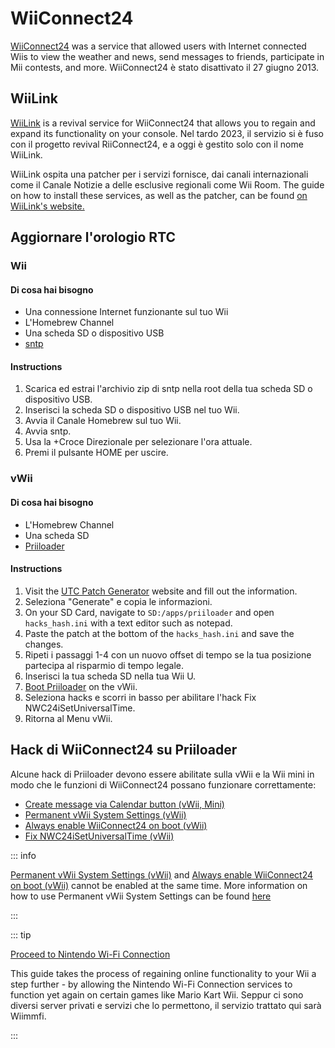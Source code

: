 # WiiConnect24

<!--
This guide provides the means of regaining WiiConnect24 functionality on your console via RiiConnect24.
Although not at all necessary, it is a "nice to have" feature that was originally used for online connectivity in certain applications on the console.
These apps include the Forecast/News Channel, Nintendo Channel, Check Mii Out Channel, some Japan-exclusive channels, and more.
-->

[WiiConnect24](https://wikipedia.org/wiki/WiiConnect24) was a service that allowed users with Internet connected Wiis to view the weather and news, send messages to friends, participate in Mii contests, and more. WiiConnect24 è stato disattivato il 27 giugno 2013.

## WiiLink

[WiiLink](https://www.wiilink24.com/) is a revival service for WiiConnect24 that allows you to regain and expand its functionality on your console.
Nel tardo 2023, il servizio si è fuso con il progetto revival RiiConnect24, e a oggi è gestito solo con il nome WiiLink.

WiiLink ospita una patcher per i servizi fornisce, dai canali internazionali come il Canale Notizie a delle esclusive regionali come Wii Room.
The guide on how to install these services, as well as the patcher, can be found [on WiiLink's website.](https://www.wiilink24.com/guide/)

<!-- move this back to another page? or no -->

## Aggiornare l'orologio RTC

### Wii

#### Di cosa hai bisogno

- Una connessione Internet funzionante sul tuo Wii
- L'Homebrew Channel
- Una scheda SD o dispositivo USB
- [sntp](https://oscwii.org/library/app/sntp)

#### Instructions

1. Scarica ed estrai l'archivio zip di sntp nella root della tua scheda SD o dispositivo USB.
2. Inserisci la scheda SD o dispositivo USB nel tuo Wii.
3. Avvia il Canale Homebrew sul tuo Wii.
4. Avvia sntp.
5. Usa la +Croce Direzionale per selezionare l'ora attuale.
6. Premi il pulsante HOME per uscire.

### vWii

#### Di cosa hai bisogno

- L'Homebrew Channel
- Una scheda SD
- [Priiloader](priiloader)

#### Instructions

1. Visit the [UTC Patch Generator](https://garyodernichts.github.io/priiloader-patch-gen/) website and fill out the information.
2. Seleziona "Generate" e copia le informazioni.
3. On your SD Card, navigate to `SD:/apps/priiloader` and open `hacks_hash.ini` with a text editor such as notepad.
4. Paste the patch at the bottom of the `hacks_hash.ini` and save the changes.
5. Ripeti i passaggi 1-4 con un nuovo offset di tempo se la tua posizione partecipa al risparmio di tempo legale.
6. Inserisci la tua scheda SD nella tua Wii U.
7. [Boot Priiloader](priiloader#section-iii---entering-priiloader) on the vWii.
8. Seleziona hacks e scorri in basso per abilitare l'hack Fix NWC24iSetUniversalTime.
9. Ritorna al Menu vWii.

## Hack di WiiConnect24 su Priiloader

Alcune hack di Priiloader devono essere abilitate sulla vWii e la Wii mini in modo che le funzioni di WiiConnect24 possano funzionare correttamente:

- [Create message via Calendar button (vWii, Mini)](https://dacotaco.github.io/priiloader/docs/HACKSLIST.html#create-message-via-calendar-button-vwii-mini)
- [Permanent vWii System Settings (vWii)](https://dacotaco.github.io/priiloader/docs/HACKSLIST.html#permanent-vwii-system-settings-vwii)
- [Always enable WiiConnect24 on boot (vWii)](https://dacotaco.github.io/priiloader/docs/HACKSLIST.html#always-enable-wiiconnect24-on-boot-vwii)
- [Fix NWC24iSetUniversalTime (vWii)](https://dacotaco.github.io/priiloader/docs/HACKSLIST.html#fix-nwc24isetuniversaltime-vwii)

::: info

[Permanent vWii System Settings (vWii)](https://dacotaco.github.io/priiloader/docs/HACKSLIST.html#permanent-vwii-system-settings-vwii) and [Always enable WiiConnect24 on boot (vWii)](https://dacotaco.github.io/priiloader/docs/HACKSLIST.html#always-enable-wiiconnect24-on-boot-vwii) cannot be enabled at the same time. More information on how to use Permanent vWii System Settings can be found [here](https://dacotaco.github.io/priiloader/docs/FAQ.html#how-to-use-permanent-wii-system-settings-on-vwii)

:::

::: tip

[Proceed to Nintendo Wi-Fi Connection](nintendowfc)

This guide takes the process of regaining online functionality to your Wii a step further - by allowing the Nintendo Wi-Fi Connection services to function yet again on certain games like Mario Kart Wii. Seppur ci sono diversi server privati e servizi che lo permettono, il servizio trattato qui sarà Wiimmfi.

:::

